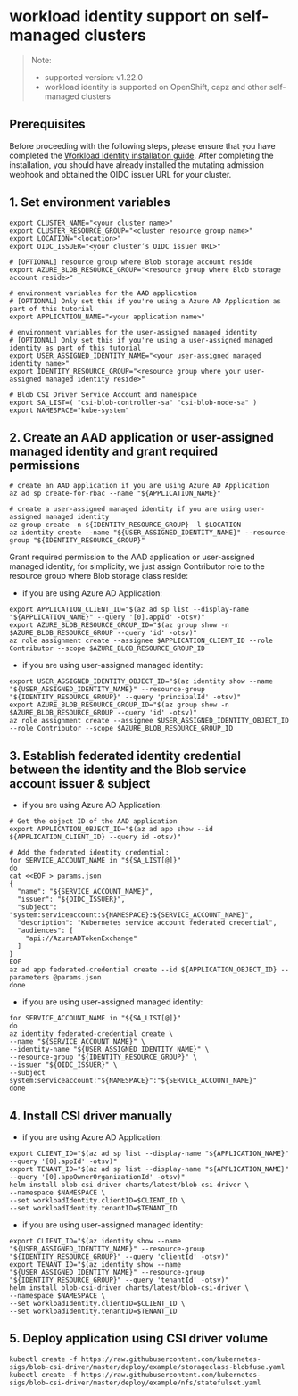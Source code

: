 # workload identity support on self-managed clusters
> Note:
>  - supported version: v1.22.0
>  - workload identity is supported on OpenShift, capz and other self-managed clusters

## Prerequisites

Before proceeding with the following steps, please ensure that you have completed the [Workload Identity installation guide](https://azure.github.io/azure-workload-identity/docs/installation.html). After completing the installation, you should have already installed the mutating admission webhook and obtained the OIDC issuer URL for your cluster.

## 1. Set environment variables

```shell
export CLUSTER_NAME="<your cluster name>"
export CLUSTER_RESOURCE_GROUP="<cluster resource group name>"
export LOCATION="<location>"
export OIDC_ISSUER="<your cluster’s OIDC issuer URL>"

# [OPTIONAL] resource group where Blob storage account reside
export AZURE_BLOB_RESOURCE_GROUP="<resource group where Blob storage account reside>"

# environment variables for the AAD application
# [OPTIONAL] Only set this if you're using a Azure AD Application as part of this tutorial
export APPLICATION_NAME="<your application name>"

# environment variables for the user-assigned managed identity
# [OPTIONAL] Only set this if you're using a user-assigned managed identity as part of this tutorial
export USER_ASSIGNED_IDENTITY_NAME="<your user-assigned managed identity name>"
export IDENTITY_RESOURCE_GROUP="<resource group where your user-assigned managed identity reside>"

# Blob CSI Driver Service Account and namespace
export SA_LIST=( "csi-blob-controller-sa" "csi-blob-node-sa" )
export NAMESPACE="kube-system"
```

## 2. Create an AAD application or user-assigned managed identity and grant required permissions

```shell
# create an AAD application if you are using Azure AD Application
az ad sp create-for-rbac --name "${APPLICATION_NAME}"
```

```shell
# create a user-assigned managed identity if you are using user-assigned managed identity
az group create -n ${IDENTITY_RESOURCE_GROUP} -l $LOCATION
az identity create --name "${USER_ASSIGNED_IDENTITY_NAME}" --resource-group "${IDENTITY_RESOURCE_GROUP}"
```

Grant required permission to the AAD application or user-assigned managed identity, for simplicity, we just assign Contributor role to the resource group where Blob storage class reside:

 - if you are using Azure AD Application:

```shell
export APPLICATION_CLIENT_ID="$(az ad sp list --display-name "${APPLICATION_NAME}" --query '[0].appId' -otsv)"
export AZURE_BLOB_RESOURCE_GROUP_ID="$(az group show -n $AZURE_BLOB_RESOURCE_GROUP --query 'id' -otsv)"
az role assignment create --assignee $APPLICATION_CLIENT_ID --role Contributor --scope $AZURE_BLOB_RESOURCE_GROUP_ID
```

 - if you are using user-assigned managed identity:

```shell
export USER_ASSIGNED_IDENTITY_OBJECT_ID="$(az identity show --name "${USER_ASSIGNED_IDENTITY_NAME}" --resource-group "${IDENTITY_RESOURCE_GROUP}" --query 'principalId' -otsv)"
export AZURE_BLOB_RESOURCE_GROUP_ID="$(az group show -n $AZURE_BLOB_RESOURCE_GROUP --query 'id' -otsv)"
az role assignment create --assignee $USER_ASSIGNED_IDENTITY_OBJECT_ID --role Contributor --scope $AZURE_BLOB_RESOURCE_GROUP_ID
```

## 3. Establish federated identity credential between the identity and the Blob service account issuer & subject

 - if you are using Azure AD Application:

```shell
# Get the object ID of the AAD application
export APPLICATION_OBJECT_ID="$(az ad app show --id ${APPLICATION_CLIENT_ID} --query id -otsv)"

# Add the federated identity credential:
for SERVICE_ACCOUNT_NAME in "${SA_LIST[@]}"
do
cat <<EOF > params.json
{
  "name": "${SERVICE_ACCOUNT_NAME}",
  "issuer": "${OIDC_ISSUER}",
  "subject": "system:serviceaccount:${NAMESPACE}:${SERVICE_ACCOUNT_NAME}",
  "description": "Kubernetes service account federated credential",
  "audiences": [
    "api://AzureADTokenExchange"
  ]
}
EOF
az ad app federated-credential create --id ${APPLICATION_OBJECT_ID} --parameters @params.json
done
```

 - if you are using user-assigned managed identity:

```shell
for SERVICE_ACCOUNT_NAME in "${SA_LIST[@]}"
do
az identity federated-credential create \
--name "${SERVICE_ACCOUNT_NAME}" \
--identity-name "${USER_ASSIGNED_IDENTITY_NAME}" \
--resource-group "${IDENTITY_RESOURCE_GROUP}" \
--issuer "${OIDC_ISSUER}" \
--subject system:serviceaccount:"${NAMESPACE}":"${SERVICE_ACCOUNT_NAME}"
done
```

## 4. Install CSI driver manually

 - if you are using Azure AD Application:

```shell
export CLIENT_ID="$(az ad sp list --display-name "${APPLICATION_NAME}" --query '[0].appId' -otsv)"
export TENANT_ID="$(az ad sp list --display-name "${APPLICATION_NAME}" --query '[0].appOwnerOrganizationId' -otsv)"
helm install blob-csi-driver charts/latest/blob-csi-driver \
--namespace $NAMESPACE \
--set workloadIdentity.clientID=$CLIENT_ID \
--set workloadIdentity.tenantID=$TENANT_ID
```

 - if you are using user-assigned managed identity:

```shell
export CLIENT_ID="$(az identity show --name "${USER_ASSIGNED_IDENTITY_NAME}" --resource-group "${IDENTITY_RESOURCE_GROUP}" --query 'clientId' -otsv)"
export TENANT_ID="$(az identity show --name "${USER_ASSIGNED_IDENTITY_NAME}" --resource-group "${IDENTITY_RESOURCE_GROUP}" --query 'tenantId' -otsv)"
helm install blob-csi-driver charts/latest/blob-csi-driver \
--namespace $NAMESPACE \
--set workloadIdentity.clientID=$CLIENT_ID \
--set workloadIdentity.tenantID=$TENANT_ID
```

## 5. Deploy application using CSI driver volume

```shell
kubectl create -f https://raw.githubusercontent.com/kubernetes-sigs/blob-csi-driver/master/deploy/example/storageclass-blobfuse.yaml
kubectl create -f https://raw.githubusercontent.com/kubernetes-sigs/blob-csi-driver/master/deploy/example/nfs/statefulset.yaml
```
